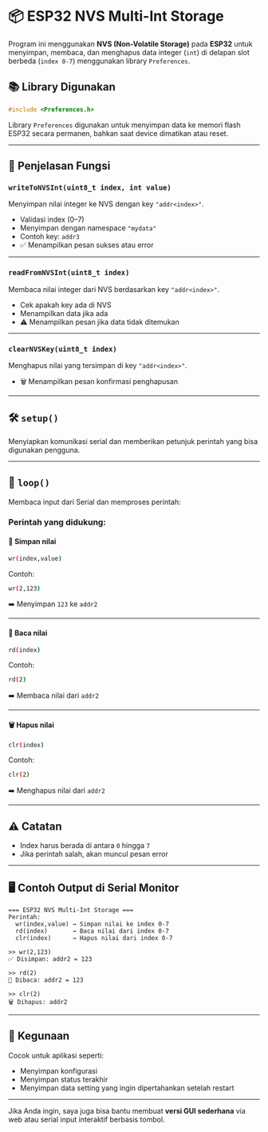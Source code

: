 # 📦 ESP32 NVS Multi-Int Storage

Program ini menggunakan **NVS (Non-Volatile Storage)** pada **ESP32** untuk menyimpan, membaca, dan menghapus data integer (`int`) di delapan slot berbeda (`index 0-7`) menggunakan library `Preferences`.

## 📚 Library Digunakan

```cpp
#include <Preferences.h>
```

Library `Preferences` digunakan untuk menyimpan data ke memori flash ESP32 secara permanen, bahkan saat device dimatikan atau reset.

---

## 🧠 Penjelasan Fungsi

### `writeToNVSInt(uint8_t index, int value)`

Menyimpan nilai integer ke NVS dengan key `"addr<index>"`.

* Validasi index (0–7)
* Menyimpan dengan namespace `"mydata"`
* Contoh key: `addr3`
* ✅ Menampilkan pesan sukses atau error

---

### `readFromNVSInt(uint8_t index)`

Membaca nilai integer dari NVS berdasarkan key `"addr<index>"`.

* Cek apakah key ada di NVS
* Menampilkan data jika ada
* ⚠️ Menampilkan pesan jika data tidak ditemukan

---

### `clearNVSKey(uint8_t index)`

Menghapus nilai yang tersimpan di key `"addr<index>"`.

* 🗑️ Menampilkan pesan konfirmasi penghapusan

---

## 🛠️ `setup()`

Menyiapkan komunikasi serial dan memberikan petunjuk perintah yang bisa digunakan pengguna.

---

## 🔁 `loop()`

Membaca input dari Serial dan memproses perintah:

### Perintah yang didukung:

#### 📝 Simpan nilai

```bash
wr(index,value)
```

Contoh:

```bash
wr(2,123)
```

➡️ Menyimpan `123` ke `addr2`

---

#### 📖 Baca nilai

```bash
rd(index)
```

Contoh:

```bash
rd(2)
```

➡️ Membaca nilai dari `addr2`

---

#### 🗑️ Hapus nilai

```bash
clr(index)
```

Contoh:

```bash
clr(2)
```

➡️ Menghapus nilai dari `addr2`

---

## ⚠️ Catatan

* Index harus berada di antara `0` hingga `7`
* Jika perintah salah, akan muncul pesan error

---

## 🖥️ Contoh Output di Serial Monitor

```
=== ESP32 NVS Multi-Int Storage ===
Perintah:
  wr(index,value) → Simpan nilai ke index 0-7
  rd(index)       → Baca nilai dari index 0-7
  clr(index)      → Hapus nilai dari index 0-7

>> wr(2,123)
✅ Disimpan: addr2 = 123

>> rd(2)
📖 Dibaca: addr2 = 123

>> clr(2)
🗑️ Dihapus: addr2
```

---

## 📌 Kegunaan

Cocok untuk aplikasi seperti:

* Menyimpan konfigurasi
* Menyimpan status terakhir
* Menyimpan data setting yang ingin dipertahankan setelah restart

---

Jika Anda ingin, saya juga bisa bantu membuat **versi GUI sederhana** via web atau serial input interaktif berbasis tombol.
